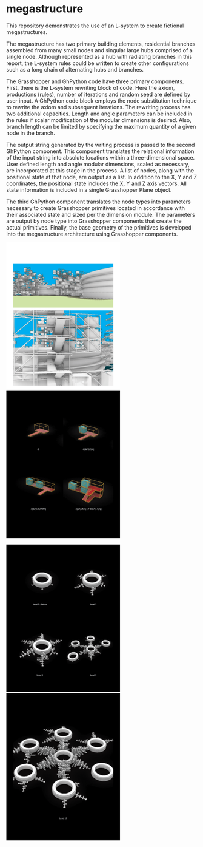 # megastructure

This repository demonstrates the use of an L-system to create fictional megastructures. 

The megastructure has two primary building elements, residential branches assembled from many small nodes and singular large hubs comprised of a single node. Although represented as a hub with radiating branches in this report, the L-system rules could be written to create other configurations such as a long chain of alternating hubs and branches.

The Grasshopper and GhPython code have three primary components. First, there is the L-system rewriting block of code. Here the axiom, productions (rules), number of iterations and random seed are defined by user input. A GhPython code block employs the node substitution technique to rewrite the axiom and subsequent iterations. The rewriting process has two additional capacities. Length and angle parameters can be included in the rules if scalar modification of the modular dimensions is desired. Also, branch length can be limited by specifying the maximum quantity of a given node in the branch.

The output string generated by the writing process is passed to the second GhPython component. This component translates the relational information of the input string into absolute locations within a three-dimensional space. User defined length and angle modular dimensions, scaled as necessary, are incorporated at this stage in the process. A list of nodes, along with the positional state at that node, are output as a list. In addition to the X, Y and Z coordinates, the positional state includes the X, Y and Z axis vectors. All state information is included in a single Grasshopper Plane object.

The third GhPython component translates the node types into parameters necessary to create Grasshopper primitives located in accordance with their associated state and sized per the dimension module. The parameters are output by node type into Grasshopper components that create the actual primitives. Finally, the base geometry of the primitives is developed into the megastructure architecture using Grasshopper components. 

<p float="left">
  <img src="/images/perspectives.png" alt="perspectives" width="300" />
  <img src="/images/perspectives3.png" alt="perspectives3" width="300" /> 
</p>
<p float="left">
  <img src="/images/perspectives4.png" alt="perspectives4" width="300" />
  <img src="/images/perspectives5.png" alt="perspectives5" width="300" /> 
</p>
